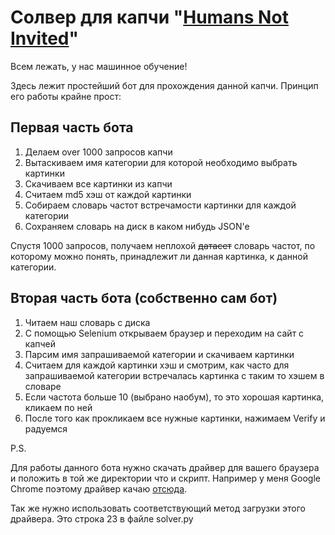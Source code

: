 # Солвер для капчи "[Humans Not Invited](http://www.humansnotinvited.com/)"

Всем лежать, у нас машинное обучение!

Здесь лежит простейший бот для прохождения данной капчи.
Принцип его работы крайне прост:


## Первая часть бота

1. Делаем over 1000 запросов капчи
2. Вытаскиваем имя категории для которой необходимо выбрать картинки
3. Скачиваем все картинки из капчи
4. Считаем md5 хэш от каждой картинки
5. Собираем словарь частот встречамости картинки для каждой категории
6. Сохраняем словарь на диск в каком нибудь JSON'e

Спустя 1000 запросов, получаем неплохой ~~датасет~~ словарь частот, по которому можно понять, принадлежит ли данная картинка, к данной категории.

## Вторая часть бота (собственно сам бот)

1. Читаем наш словарь с диска
2. С помощью Selenium открываем браузер и переходим на сайт с капчей
3. Парсим имя запрашиваемой категории и скачиваем картинки
4. Считаем для каждой картинки хэш и смотрим, как часто для запрашиваемой категории встречалась картинка с таким то хэшем в словаре
5. Если частота больше 10 (выбрано наобум), то это хорошая картинка, кликаем по ней
6. После того как прокликаем все нужные картинки, нажимаем Verify и радуемся

P.S. 

Для работы данного бота нужно скачать драйвер для вашего браузера и положить в той же директории что и скрипт. Например у меня Google Chrome поэтому драйвер качаю [отсюда](https://chromedriver.chromium.org/).

Так же нужно использовать соответствующий метод загрузки этого драйвера. Это строка 23 в файле solver.py